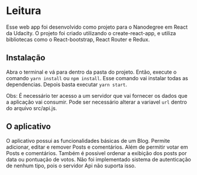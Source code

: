# Leitura

Esse web app foi desenvolvido como projeto para o Nanodegree em React da Udacity. O projeto foi criado utilizando o create-react-app, e utiliza bibliotecas como o React-bootstrap, React Router e Redux.

## Instalação

Abra o terminal e vá para dentro da pasta do projeto. Então, execute o comando `yarn install` ou `npm install`. Esse comando vai instalar todas as dependencias. Depois basta executar `yarn start`.

Obs: É necessário ter acesso a um servidor que vai fornecer os dados que a aplicação vai consumir. Pode ser necessário alterar a variavel `url` dentro do arquivo src/api.js.

## O aplicativo

O aplicativo possui as funcionalidades básicas de um Blog. Permite adicionar, editar e remover Posts e comentários. Além de permitir votar em Posts e comentários. Também é possivel ordenar a exibição dos posts por data ou pontuação de votos. Não foi implementado sistema de autenticação de nenhum tipo, pois o servidor Api não suporta isso.